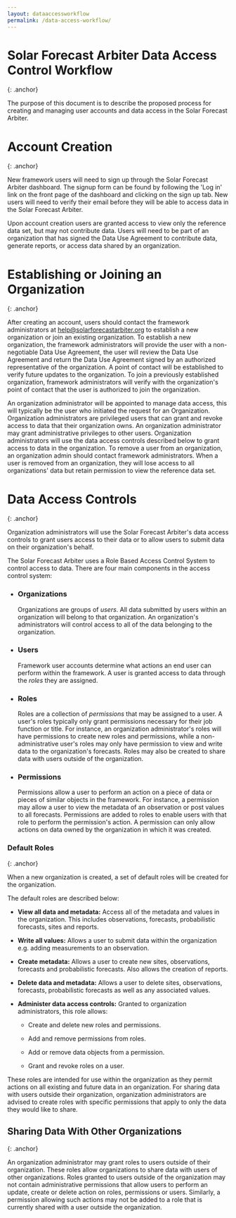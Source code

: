 ```yaml
---
layout: dataaccessworkflow
permalink: /data-access-workflow/
---
```


# Solar Forecast Arbiter Data Access Control Workflow
{: .anchor}

The purpose of this document is to describe the proposed process for
creating and managing user accounts and data access in the Solar
Forecast Arbiter.

# Account Creation
{: .anchor}

New framework users will need to sign up through the Solar Forecast
Arbiter dashboard. The signup form can be found by following the 'Log
in' link on the front page of the dashboard and clicking on the sign up
tab. New users will need to verify their email before they will be able
to access data in the Solar Forecast Arbiter.


Upon account creation users are granted access to view only the
reference data set, but may not contribute data. Users will need to be
part of an organization that has signed the Data Use Agreement to
contribute data, generate reports, or access data shared by an
organization.

# Establishing or Joining an Organization
{: .anchor}

After creating an account, users should contact the framework
administrators at [help@solarforecastarbiter.org](mailto:help@solarforecastarbiter.org) to
establish a new organization or join an existing organization. To
establish a new organization, the framework administrators will provide
the user with a non-negotiable Data Use Agreement, the user will review
the Data Use Agreement and return the Data Use Agreement signed by an
authorized representative of the organization. A point of contact will
be established to verify future updates to the organization. To join a
previously established organization, framework administrators will
verify with the organization's point of contact that the user is
authorized to join the organization.


An organization administrator will be appointed to manage data access,
this will typically be the user who initiated the request for an
Organization. Organization administrators are privileged users that
can grant and revoke access to data that their organization owns. An
organization administrator may grant administrative privileges to other
users. Organization administrators will use the data access controls
described below to grant access to data in the organization. To remove
a user from an organization, an organization admin should contact
framework administrators. When a user is removed from an organization, they
will lose access to all organizations' data but retain permission to view
the reference data set.

# Data Access Controls
{: .anchor}

Organization administrators will use the Solar Forecast Arbiter's data
access controls to grant users access to their data or to allow users to
submit data on their organization's behalf.


The Solar Forecast Arbiter uses a Role Based Access Control System to
control access to data. There are four main components in the access
control system:

- ### Organizations

    Organizations are groups of *users*. All data submitted by users
    within an organization will belong to that organization. An
    organization's administrators will control access to all
    of the data belonging to the organization.

- ### Users

    Framework user accounts determine what actions an end user can
    perform within the framework. A user is granted access to data through
    the *roles* they are assigned.

- ### Roles

    Roles are a collection of *permissions* that may be assigned to a
    user. A user's roles typically only grant permissions necessary for
    their job function or title. For instance, an organization
    administrator's roles will have permissions to create new roles and
    permissions, while a non-administrative user's roles may only have
    permission to view and write data to the organization's forecasts.
    Roles may also be created to share data with users outside of the
    organization.

- ### Permissions

    Permissions allow a user to perform an action on a piece of data or
    pieces of similar objects in the framework. For instance, a permission
    may allow a user to view the metadata of an observation or post values
    to all forecasts. Permissions are added to roles to enable users with
    that role to perform the permission's action. A permission can only
    allow actions on data owned by the organization in which it
    was created.

### Default Roles
{: .anchor}

When a new organization is created, a set of default roles will be
created for the organization.

The default roles are described below:

-   **View all data and metadata:** Access all of the metadata and
    values in the organization. This includes observations, forecasts,
    probabilistic forecasts, sites and reports.

-   **Write all values:** Allows a user to submit data within the
    organization e.g. adding measurements to an
    observation.

-   **Create metadata:** Allows a user to create new sites,
    observations, forecasts and probabilistic forecasts. Also allows
    the creation of reports.

-   **Delete data and metadata:** Allows a user to delete sites,
    observations, forecasts, probabilistic forecasts as well as any
    associated values.

-   **Administer data access controls:** Granted to organization
    administrators, this role allows:

    -   Create and delete new roles and permissions.

    -   Add and remove permissions from roles.

    -   Add or remove data objects from a permission.

    -   Grant and revoke roles on a user.


These roles are intended for use within the organization as they permit
actions on all existing and future data in an organization. For sharing
data with users outside their organization, organization administrators
are advised to create roles with specific permissions that apply to only
the data they would like to share.

Sharing Data With Other Organizations
-------------------------------------
{: .anchor}

An organization administrator may grant roles to users outside of their
organization. These roles allow organizations to share data with users
of other organizations. Roles granted to users outside of the
organization may not contain administrative permissions that allow users
to perform an update, create or delete action on roles, permissions or
users. Similarly, a permission allowing such actions may not be added to
a role that is currently shared with a user outside the
organization.
